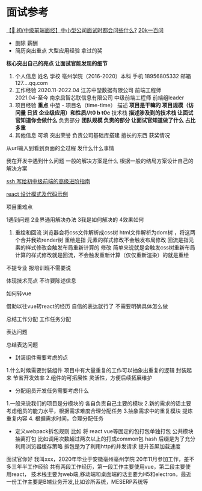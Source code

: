 # 面试参考

[【🐯 初/中级前端面经】中小型公司面试时都会问些什么?](https://juejin.cn/post/7064740689178787871)
[20k一百问](https://juejin.cn/post/6844903885488783374)

- 删除 薪酬 
- 简历突出重点
大型应用经验  拿过的奖  

**核心突出自己的亮点 让面试官能发现的细节**
1. 个人信息
姓名  学校  亳州学院（2016-2020）本科
手机 18956805332   邮箱 127....qq.com
2. 工作经验
2020.11-2022.04  江苏中堃数据有限公司   前端工程师  
2021.04-至今     南京启智芯联信息有限公司  中级前端工程师 前端组leader  
3. 项目经验 **重点**
中堃 - 项目名（time-time）
描述  **项目是干嘛的  项目规模（访问量 日货 企业级应用）和性质//t0 b t0c**
技术栈 **描述涉及到的技术栈 让面试官知道你会做什么**
负责部分 **团队规模 负责的部分 让面试官知道做了什么 占比多重**
4. 其他信息  可填
突出荣誉
负责公司基础库搭建
 擅长的东西 获奖情况


 从url输入到看到页面的全过程 发什么什么事情

我在开发中遇到什么问题
一般的解决方案是什么
根据一般的结局方案设计自己的解决方案
 
[ssh 写给初中级前端的高级进阶指南](https://juejin.cn/post/6844904103504527374#heading-4)

[react 设计模式及代码示例](https://mp.weixin.qq.com/s/0-5zkwTKeaERYG942YOUmA)

项目重难点

1遇到问题
2业界通用解决办法
3我是如何解决的
4效果如何


1. 重绘和回流
浏览器会将css文件解析成css树  html文件解析为dom树 ，将这两个合并我欸render树
重绘是指 元素的样式修改不会触发布局修改
回流是指元素的样式修改会触发布局重新计算的 修改
简单来说就是会触发css树重新布局计算的样式修改就是回流，不会触发重新计算（仅仅重新渲染）的就是重绘






不提专业 报培训班不需要说

体现技术亮点 不许要陈述信息

如何转vue   

借助以往vue转react的经历 自信的表达就行了 不需要明确具体怎么做

总结工作分配   工作任务分配

表达问题

总结表达问题

- 封装组件需要考虑的点

1.什么时候需要封装组件 项目中有大量重复的工作可以抽象出重复的逻辑 封装起来 节省开发效率
2.组件的可拓展性 灵活性，方便后续拓展维护

- 分配组员开发任务需要考虑什么

1.一般来说我们的项目是分模块的  各自负责自己主要的模块
2.新的需求的话主要考虑组员的能力水平，根据需求难度合理分配任务
3.抽象需求中的重复模块 提炼重复内容
4. 根据需求时间，合理分配任务

- 定义webpack拆包规则
比如 将 react vue等固定的包打包单独打包
公共模块抽离打包 比如调用次数超过两次以上的打成common包
hash 后缀是为了充分利用浏览器缓存策略
拆包是为了利用http的并发请求 提升首屏加载速度 


面试官你好 我叫xxx，2020年毕业于安徽亳州亳州学院
20年11月参加工作，差不多三年半工作经验 共有两段工作经历，第一段工作主要使用vue，第二段主要使用react，
技术栈主要为web端,移动端和桌面端的话主要为H5和electron，最近一份工作主要是B端业务开发,比如诊所系统，MESERP系统等